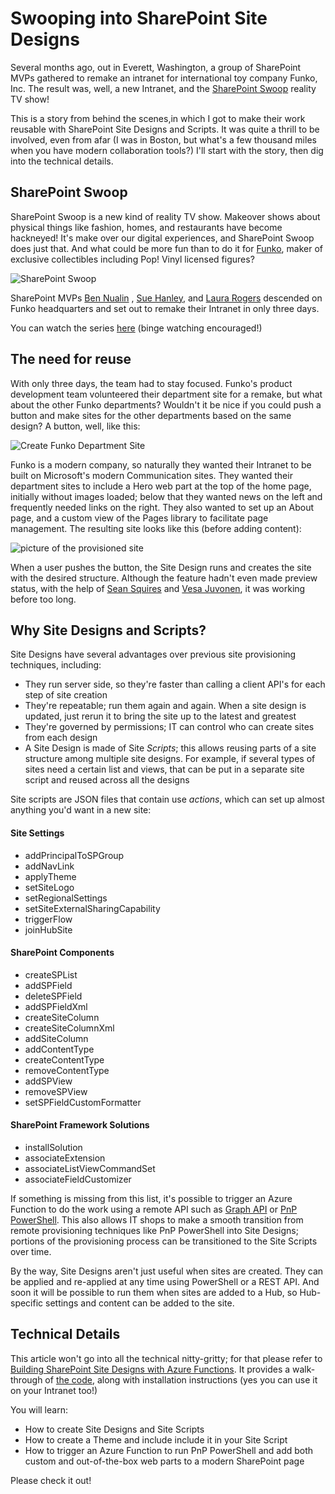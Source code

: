 # Swooping into SharePoint Site Designs

Several months ago, out in Everett, Washington, a group of SharePoint MVPs gathered to remake an intranet for international toy company Funko, Inc. The result was, well, a new Intranet, and the [SharePoint Swoop](https://techcommunity.microsoft.com/t5/Microsoft-SharePoint-Blog/SharePoint-Swoop-the-intranet-makeover-show/ba-p/186892) reality TV show!

This is a story from behind the scenes,in which I got to make their work reusable with SharePoint Site Designs and Scripts. It was quite a thrill to be involved, even from afar (I was in Boston, but what's a few thousand miles when you have modern collaboration tools?) I'll start with the story, then dig into the technical details.

## SharePoint Swoop

SharePoint Swoop is a new kind of reality TV show. Makeover shows about physical things like fashion, homes, and restaurants have become hackneyed! It's make over our digital experiences, and SharePoint Swoop does just that. And what could be more fun than to do it for [Funko](https://www.funko.com/), maker of exclusive collectibles including Pop! Vinyl licensed figures?

![SharePoint Swoop](SPSwoop1.png)

SharePoint MVPs 
[Ben Nualin](https://twitter.com/bniaulin)
,
[Sue Hanley](https://twitter.com/susanhanley), and
[Laura Rogers](https://twitter.com/WonderLaura)
descended on Funko headquarters and set out to remake their Intranet in only three days.

You can watch the series [here](https://aka.ms/SharePointSwoop) (binge watching encouraged!)

## The need for reuse

With only three days, the team had to stay focused. Funko's product development team volunteered their department site for a remake, but what about the other Funko departments? Wouldn't it be nice if you could push a button and make sites for the other departments based on the same design? A button, well, like this:

![Create Funko Department Site](NewFunkoSite.png)

Funko is a modern company, so naturally they wanted their Intranet to be built on Microsoft's modern Communication sites. They wanted their department sites to include a Hero web part at the top of the home page, initially without images loaded; below that they wanted news on the left and frequently needed links on the right.  They also wanted to set up an About page, and a custom view of the Pages library to facilitate page management. The resulting site looks like this (before adding content):

![picture of the provisioned site](SampleDeptSite.png)

When a user pushes the button, the Site Design runs and creates the site with the desired structure. Although the feature hadn't even made preview status, with the help of [Sean Squires](https://twitter.com/iamseansquires) and [Vesa Juvonen](https://twitter.com/vesajuvonen), it was working before too long.

## Why Site Designs and Scripts?

Site Designs have several advantages over previous site provisioning techniques, including:

* They run server side, so they're faster than calling a client API's for each step of site creation
* They're repeatable; run them again and again. When a site design is updated, just rerun it to bring the site up to the latest and greatest
* They're governed by permissions; IT can control who can create sites from each design
* A Site Design is made of Site _Scripts_; this allows reusing parts of a site structure among multiple site designs. For example, if several types of sites need a certain list and views, that can be put in a separate site script and reused across all the designs

Site scripts are JSON files that contain use _actions_, which can set up almost anything you'd want in a new site:

#### Site Settings
* addPrincipalToSPGroup
* addNavLink
* applyTheme
* setSiteLogo
* setRegionalSettings
* setSiteExternalSharingCapability
* triggerFlow
* joinHubSite

#### SharePoint Components
* createSPList
* addSPField
* deleteSPField
* addSPFieldXml
* createSiteColumn
* createSiteColumnXml
* addSiteColumn
* addContentType
* createContentType
* removeContentType
* addSPView
* removeSPView
* setSPFieldCustomFormatter

#### SharePoint Framework Solutions
* installSolution
* associateExtension
* associateListViewCommandSet
* associateFieldCustomizer 

If something is missing from this list, it's possible to trigger an Azure Function to do the work using a remote API such as [Graph API](https://developer.microsoft.com/en-us/graph/graph-explorer) or [PnP PowerShell](https://docs.microsoft.com/en-us/powershell/sharepoint/sharepoint-pnp/sharepoint-pnp-cmdlets?view=sharepoint-ps). This also allows IT shops to make a smooth transition from remote provisioning techniques like PnP PowerShell into Site Designs; portions of the provisioning process can be transitioned to the Site Scripts over time.

By the way, Site Designs aren't just useful when sites are created. They can be applied and re-applied at any time using PowerShell or a REST API. And soon it will be possible to run them when sites are added to a Hub, so Hub-specific settings and content can be added to the site.

## Technical Details

This article won't go into all the technical nitty-gritty; for that please refer to [Building SharePoint Site Designs with Azure Functions](article2.md). It provides a walk-through of [the code](https://github.com/SharePoint/sp-dev-site-scripts/tree/master/samples/site-azure-function), along with installation instructions (yes you can use it on your Intranet too!)

You will learn:

* How to create Site Designs and Site Scripts
* How to create a Theme and include include it in your Site Script
* How to trigger an Azure Function to run PnP PowerShell and add both custom and out-of-the-box web parts to a modern SharePoint page

Please check it out!